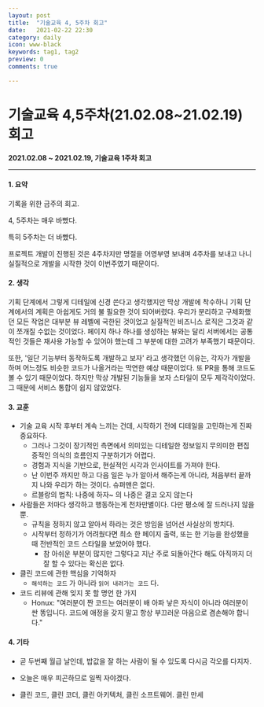 ```yaml
---
layout: post
title:  "기술교육 4, 5주차 회고"
date:   2021-02-22 22:30
category: daily
icon: www-black
keywords: tag1, tag2
preview: 0
comments: true

---
```




# 기술교육 4,5주차(21.02.08~21.02.19) 회고



**2021.02.08 ~ 2021.02.19, 기술교육 1주차 회고**

---

#### 1. 요약

기록을 위한 금주의 회고. 



4, 5주차는 매우 바빴다.

특히 5주차는 더 바빴다.

프로젝트 개발이 진행된 것은 4주차지만 명절을 어영부영 보내며 4주차를 보내고 나니 실질적으로 개발을 시작한 것이 이번주였기 때문이다.



#### 2. 생각

기획 단계에서 그렇게 디테일에 신경 쓴다고 생각했지만 막상 개발에 착수하니 기획 단계에서의 계획은 아쉽게도 거의 불 필요한 것이 되어버렸다. 우리가 분리하고 구체화했던 모든 작업은 대부분 뷰 레벨에 국한된 것이었고 실질적인 비즈니스 로직은 그것과 같이 쪼개질 수없는 것이었다. 페이지 하나 하나를 생성하는 뷰와는 달리 서버에서는 공통적인 것들은 재사용 가능할 수 있어야 했는데 그 부분에 대한 고려가 부족했기 때문이다.

또한, '일단 기능부터 동작하도록 개발하고 보자' 라고 생각했던 이유는, 각자가 개발을 하며 어느정도 비슷한 코드가 나올거라는 막연한 예상 때문이었다. 또 PR을 통해 코드도 볼 수 있기 때문이었다. 하지만 막상 개발된 기능들을 보자 스타일이 모두 제각각이었다. 그 때문에 서비스 통합이 쉽지 않았었다. 



#### 3. 교훈

- 기술 교육 시작 후부터 계속 느끼는 건데, 시작하기 전에 디테일을 고민하는게 진짜 중요하다.
  - 그러나 그것이 장기적인 측면에서 의미있는 디테일한 정보일지 무의미한 편집증적인 의식의 흐름인지 구분하기가 어렵다.
  - 경험과 지식을 기반으로, 현실적인 시각과 인사이트를 가져야 한다.
  - 난 이번주 까지만 하고 다음 일은 누가 알아서 해주는게 아니라, 처음부터 끝까지 나와 우리가 하는 것이다. 슈퍼맨은 없다.
  - 르블랑의 법칙: 나중에 하자~ 의 나중은 결코 오지 않는다
- 사람들은 저마다 생각하고 행동하는게 천차만별이다. 다만 평소에 잘 드러나지 않을 뿐.
  - 규칙을 정하지 않고 알아서 하라는 것은 방임을 넘어선 사실상의 방치다.
  - 시작부터 정하기가 어려웠다면 최소 한 페이지 출력, 또는 한 기능을 완성했을 때 전반적인 코드 스타일을 보았어야 했다.
    - 참 아쉬운 부분이 많지만 그렇다고 지난 주로 되돌아간다 해도 아직까지 더 잘 할 수 있다는 확신은 없다.
- 클린 코드에 관한 핵심을 기억하자
  - `해석하는 코드` 가 아니라 `읽어 내려가는 코드` 다.
- 코드 리뷰에 관해 잊지 못 할 명언 한 가지
  - Honux: "여러분이 짠 코드는 여러분이 배 아파 낳은 자식이 아니라 여러분이 싼 똥입니다. 코드에 애정을 갖지 말고 항상 부끄러운 마음으로 겸손해야 합니다."



#### 4. 기타

- 곧 두번째 월급 날인데, 밥값을 잘 하는 사람이 될 수 있도록 다시금 각오를 다지자.

- 오늘은 매우 피곤하므로 일찍 자야겠다. 
- 클린 코드, 클린 코더, 클린 아키텍처, 클린 소프트웨어. 클린 만세
